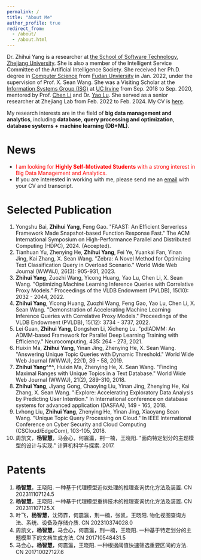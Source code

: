```yaml
---
permalink: /
title: "About Me"
author_profile: true
redirect_from: 
  - /about/
  - /about.html
---
```


<!-- 
title: "academicpages is a ready-to-fork GitHub Pages template for academic personal websites"
This is the front page of a website that is powered by the [academicpages template](https://github.com/academicpages/academicpages.github.io) and hosted on GitHub pages. [GitHub pages](https://pages.github.com) is a free service in which websites are built and hosted from code and data stored in a GitHub repository, automatically updating when a new commit is made to the respository. This template was forked from the [Minimal Mistakes Jekyll Theme](https://mmistakes.github.io/minimal-mistakes/) created by Michael Rose, and then extended to support the kinds of content that academics have: publications, talks, teaching, a portfolio, blog posts, and a dynamically-generated CV. You can fork [this repository](https://github.com/academicpages/academicpages.github.io) right now, modify the configuration and markdown files, add your own PDFs and other content, and have your own site for free, with no ads! An older version of this template powers my own personal website at [stuartgeiger.com](http://stuartgeiger.com), which uses [this Github repository](https://github.com/staeiou/staeiou.github.io).
-->
Dr. Zhihui Yang is a researcher at [the School of Software Technology](http://www.cst.zju.edu.cn/), [Zhejiang University](https://www.zju.edu.cn/). 
She is also a member of the Intelligent Service Committee of the Artificial Intelligence Society.
She received her Ph.D. degree in [Computer Science](https://daslab.fudan.edu.cn/) from [Fudan Unviersity](https://www.fudan.edu.cn/) in Jan. 2022, under the supervision of Prof. X. Sean Wang. 
She was a Visiting Scholar at the [Information Systems Group (ISG)](https://isg.ics.uci.edu/) at [UC Irvine](https://uci.edu/) from Sep. 2018 to Sep. 2020, mentored by Prof. [Chen Li](https://chenli.ics.uci.edu/) and Dr. [Yao Lu](https://yao.lu/).
She served as a senior researcher at Zhejiang Lab from Feb. 2022 to Feb. 2024.
My CV is [here](https://zhyangcs.github.io/zhihui/files/resume-zh.pdf).

My research interests are in the field of **big data management and analytics**, including **database**, **query processing and optimization**, **database systems + machine learning (DB+ML)**.

News
======
- <span style="color:red">I am looking for **Highly Self-Motivated Students** with a strong interest in Big Data Management and Analytics. </span> 
- If you are interested in working with me, please send me an [email](mailto:<zhyangcs@zju.edu.cn>) with your CV and transcript.



Selected Publication
======
1. Yongshu Bai, **Zhihui Yang**, Feng Gao. "FAAST: An Efficient Serverless Framework Made Snapshot-based Function Response Fast." The ACM International Symposium on High-Performance Parallel and Distributed Computing (HDPC), 2024. (Accepted).
2. Tianhuan Yu, Zhenying He, **Zhihui Yang**, Fei Ye, Yuankai Fan, Yinan Jing, Kai Zhang, X. Sean Wang. "Zebra: A Novel Method for Optimizing Text Classification Query in Overload Scenario." World Wide Web Journal (WWWJ), 26(3): 905-931, 2023.
3. **Zhihui Yang**, Zuozhi Wang, Yicong Huang, Yao Lu, Chen Li, X. Sean Wang. "Optimizing Machine Learning Inference Queries with Correlative Proxy Models." Proceedings of the VLDB Endowment (PVLDB), 15(10): 2032 - 2044, 2022.
4. **Zhihui Yang**, Yicong Huang, Zuozhi Wang, Feng Gao, Yao Lu, Chen Li, X. Sean Wang. "Demonstration of Accelerating Machine Learning Inference Queries with Correlative Proxy Models." Proceedings of the VLDB Endowment (PVLDB), 15(12): 3734 - 3737, 2022.
5. Lei Guan, **Zhihui Yang**, Dongshen Li, Xicheng Lu. "pdlADMM: An ADMM-based Framework for Parallel Deep Learning Training with Efficiency." Neurocomputing, 435: 264 - 273, 2021.
6. Huixin Ma, **Zhihui Yang**, Yinan Jing, Zhenying He, X. Sean Wang. "Answering Unique Topic Queries with Dynamic Threshold." World Wide Web Journal (WWWJ), 22(1), 39 - 58, 2019.
7. **Zhihui Yang^\*^**, Huixin Ma, Zhenying He, X. Sean Wang. "Finding Maximal Ranges with Unique Topics in a Text Database." World Wide Web Journal (WWWJ), 21(2), 289-310, 2018.
8. **Zhihui Yang**, Jiyang Gong, Chaoying Liu, Yinan Jing, Zhenying He, Kai Zhang, X. Sean Wang. "iExplore: Accelerating Exploratory Data Analysis by Predicting User Intention." In International conference on database systems for advanced application (DASFAA), 149 - 165, 2018.
9. Lvhong Liu, **Zhihui Yang**, Zhenying He, Yinan Jing, Xiaoyang Sean Wang. "Unique Topic Query Processing on Cloud." In IEEE International Conference on Cyber Security and Cloud Computing (CSCloud/EdgeCom), 103-105, 2018.
10. 周凯文，**杨智慧**，马会心，何震瀛，荆一楠，王晓阳. "面向特定划分的主题模型的设计与实现." 计算机科学与探索. 2017.

Patents
======
1. **杨智慧**，王晓阳. 一种基于代理模型近似处理的推理查询优化方法及装置. CN 202311107124.5
2. **杨智慧**，王晓阳. 一种基于代理模型重排技术的推理查询优化方法及装置. CN 202311107125.X
3. 叶飞，**杨智慧**，沈筠霏，何震瀛，荆一楠，张凯，王晓阳. 物化视图查询方法、系统、设备及存储介质. CN 202310374028.0
4. 周凯文，**杨智慧**，马会心，何震瀛，荆一楠，王晓阳. 一种基于特定划分的主题模型下的文档生成方法. CN 201710548431.5
5. 马会心，**杨智慧**，何震瀛，王晓阳. 一种根据阈值快速筛选重要区间的方法. CN 201710027127.6
